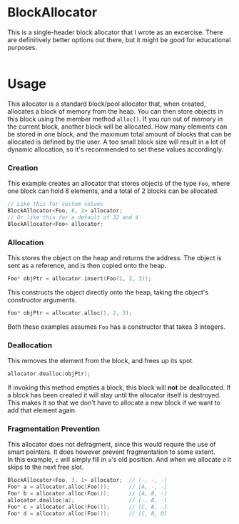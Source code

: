 # BlockAllocator
This is a single-header block allocator that I wrote as an excercise.
There are definitively better options out there, but it might be good for educational purposes.
<br><br>
# Usage
This allocator is a standard block/pool allocator that, when created, allocates a block of memory from the heap. You can then store objects in this block using the member method ```alloc()```. If you run out of memory in the current block, another block will be allocated. How many elements can be stored in one block, and the maximum total amount of blocks that can be allocated is defined by the user. A too small block size will result in a lot of dynamic allocation, so it's recommended to set these values accordingly.

### Creation
This example creates an allocator that stores objects of the type ```Foo```, where one block can hold 8 elements, and a total of 2 blocks can be allocated.
```cpp
// Like this for custom values
BlockAllocator<Foo, 8, 2> allocator;
// Or like this for a default of 32 and 4
BlockAllocator<Foo> allocator;
```
### Allocation
This stores the object on the heap and returns the address. The object is sent as a reference, and is then copied onto the heap.
```cpp
Foo* objPtr = allocator.insert(Foo(1, 2, 3));
```
This constructs the object directly onto the heap, taking the object's constructor arguments. 
```cpp
Foo* objPtr = allocator.alloc(1, 2, 3);
```
Both these examples assumes ```Foo``` has a constructor that takes 3 integers.
### Deallocation
This removes the element from the block, and frees up its spot. 
```cpp
allocator.dealloc(objPtr);
```
If invoking this method empties a block, this block will <b>not</b> be deallocated. If a block has been created it will stay until the allocator itself is destroyed. This makes it so that we don't have to allocate a new block if we want to add that element again.<br>

### Fragmentation Prevention
This allocator does not defragment, since this would require the use of smart pointers. It does however prevent fragmentation to some extent.<br>
In this example, ```c``` will simply fill in ```a```'s old position. And when we allocate ```d``` it skips to the next free slot.
```cpp
BlockAllocator<Foo, 3, 1> allocator;  // [-, -, -]
Foo* a = allocator.alloc(Foo());      // [A, -, -]
Foo* b = allocator.alloc(Foo());      // [A, B, -]
allocator.dealloc(a);                 // [-, B, -]
Foo* c = allocator.alloc(Foo());      // [C, B, -]
Foo* d = allocator.alloc(Foo());      // [C, B, D]
```
